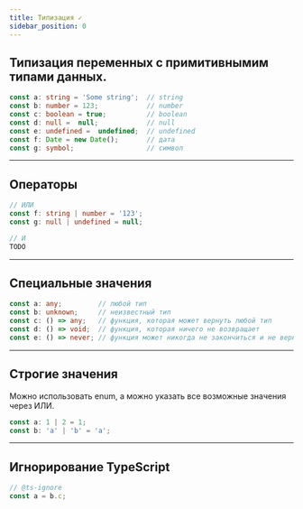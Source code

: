 ```yaml
---
title: Типизация ✓
sidebar_position: 0
---
```


## Типизация переменных с примитивнымим типами данных.

```ts
const a: string = 'Some string';  // string
const b: number = 123;            // number
const c: boolean = true;          // boolean
const d: null =  null;            // null
const e: undefined =  undefined;  // undefined
const f: Date = new Date();       // дата
const g: symbol;                  // символ
```

---

## Операторы

```ts
// ИЛИ
const f: string | number = '123';
const g: null | undefined = null;

// И
TODO
```

---

## Специальные значения

```ts
const a: any;         // любой тип
const b: unknown;     // неизвестный тип
const c: () => any;   // функция, которая может вернуть любой тип
const d: () => void;  // функция, которая ничего не возвращает
const e: () => never; // функция может никогда не закончиться и не вернуть результат
```

---

## Строгие значения

Можно использовать enum, а можно указать все возможные значения через ИЛИ.

```ts
const a: 1 | 2 = 1;
const b: 'a' | 'b' = 'a';
```

---

## Игнорирование TypeScript

```ts
// @ts-ignore
const a = b.c;
```



